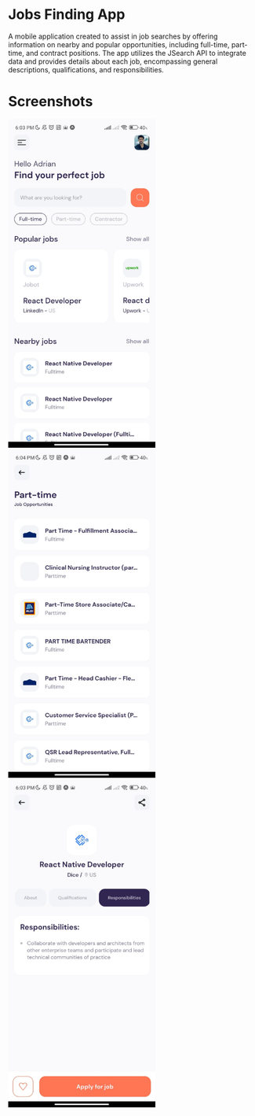 # Jobs Finding App

A mobile application created to assist in job searches by offering information on nearby and popular opportunities, including full-time, part-time, and contract positions. The app utilizes the JSearch API to integrate data and provides details about each job, encompassing general descriptions, qualifications, and responsibilities.

# Screenshots

<img src="https://github.com/zharmedia386/project_react_native_jobs/blob/main/assets/image-readme/image0.jpg" width="300" />

<img src="https://github.com/zharmedia386/project_react_native_jobs/blob/main/assets/image-readme/image1.jpg" width="300"  />

<img src="https://github.com/zharmedia386/project_react_native_jobs/blob/main/assets/image-readme/image2.jpg" width="300" />
